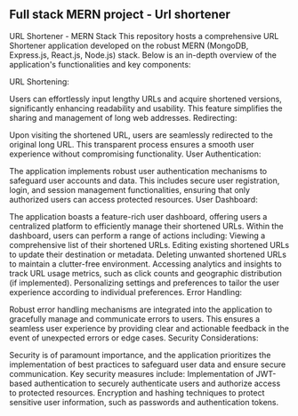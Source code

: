 ## Full stack MERN project -  Url shortener

URL Shortener - MERN Stack
This repository hosts a comprehensive URL Shortener application developed on the robust MERN (MongoDB, Express.js, React.js, Node.js) stack. Below is an in-depth overview of the application's functionalities and key components:

URL Shortening:

Users can effortlessly input lengthy URLs and acquire shortened versions, significantly enhancing readability and usability. This feature simplifies the sharing and management of long web addresses.
Redirecting:

Upon visiting the shortened URL, users are seamlessly redirected to the original long URL. This transparent process ensures a smooth user experience without compromising functionality.
User Authentication:

The application implements robust user authentication mechanisms to safeguard user accounts and data. This includes secure user registration, login, and session management functionalities, ensuring that only authorized users can access protected resources.
User Dashboard:

The application boasts a feature-rich user dashboard, offering users a centralized platform to efficiently manage their shortened URLs.
Within the dashboard, users can perform a range of actions including:
Viewing a comprehensive list of their shortened URLs.
Editing existing shortened URLs to update their destination or metadata.
Deleting unwanted shortened URLs to maintain a clutter-free environment.
Accessing analytics and insights to track URL usage metrics, such as click counts and geographic distribution (if implemented).
Personalizing settings and preferences to tailor the user experience according to individual preferences.
Error Handling:

Robust error handling mechanisms are integrated into the application to gracefully manage and communicate errors to users. This ensures a seamless user experience by providing clear and actionable feedback in the event of unexpected errors or edge cases.
Security Considerations:

Security is of paramount importance, and the application prioritizes the implementation of best practices to safeguard user data and ensure secure communication.
Key security measures include:
Implementation of JWT-based authentication to securely authenticate users and authorize access to protected resources.
Encryption and hashing techniques to protect sensitive user information, such as passwords and authentication tokens.
